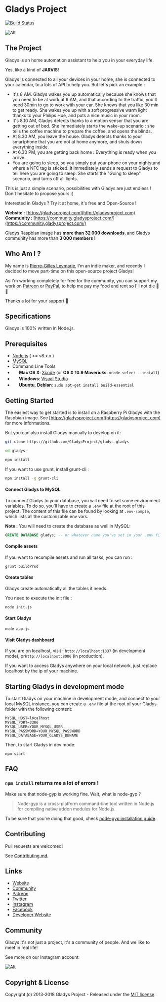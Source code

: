 Gladys Project
=======================

[![Build Status](https://travis-ci.org/GladysProject/Gladys.svg?branch=v3)](https://travis-ci.org/GladysProject/Gladys)

![Alt](https://gladysproject.com/assets/images/presentation/facebook_share_gladys.jpg)

The Project
-------------

Gladys is an home automation assistant to help you in your everyday life.

Yes, like a kind of **JARVIS**!

Gladys is connected to all your devices in your home, she is connected to your calendar, to a lots of API to help you. But let's pick an example :

- It's 8 AM. Gladys wakes you up automatically because she knows that you need to be at work at 9 AM, and that according to the traffic, you'll need 30min to go to work with your car. She knows that you like 30 min to get ready.
She wakes you up with a soft progressive warm light thanks to your Philips Hue, and puts a nice music in your room.
- It's 8.10 AM, Gladys detects thanks to a motion sensor that you are getting out of bed. She immediately starts the wake-up scenario : she tells the coffee machine to prepare the coffee, and opens the blinds.
- At 8.30 AM, you leave the house. Gladys detects thanks to your smartphone that you are not at home anymore, and shuts down everything inside.
- At 6.30 PM, you are getting back home : Everything is ready when you arrive.
- You are going to sleep, so you simply put your phone on your nightstand where a NFC tag is sticked. It immediately sends a request to Gladys to tell here you are going to sleep. She starts the "Going to sleep" scenario, and turns off all lights.

This is just a simple scenario, possibilities with Gladys are just endless ! Don't hesitate to propose yours :)

Interested in Gladys ? Try it at home, it's free and Open-Source !

**Website :** [https://gladysproject.com](http://gladysproject.com) <br>
**Community :** [https://community.gladysproject.com/](https://community.gladysproject.com/)

Gladys Raspbian image has **more than 32 000 downloads**, and Gladys community has more than **3 000 members** ! 

Who Am I ?
-------------

My name is [Pierre-Gilles Leymarie](https://twitter.com/pierregillesl), I'm an indie maker, and recently I decided to move part-time on this open-source project Gladys!

As I'm working completely for free for the community, you can support my work on [Patreon](https://www.patreon.com/gladysproject/overview) or [PayPal](https://www.paypal.me/gladysproject/35), to help me pay my food and rent so I'll not die 🤤😄

Thanks a lot for your support 🙏

Specifications
-------------

Gladys is 100% written in Node.js.

Prerequisites
-------------

- [Node.js](http://nodejs.org) ( >= v8.x.x )
- [MySQL](http://www.mysql.com/)
- Command Line Tools
 - <img src="http://deluge-torrent.org/images/apple-logo.gif" height="17">&nbsp;**Mac OS X**: [Xcode](https://itunes.apple.com/us/app/xcode/id497799835?mt=12) (or **OS X 10.9 Mavericks**: `xcode-select --install`)
 - <img src="http://dc942d419843af05523b-ff74ae13537a01be6cfec5927837dcfe.r14.cf1.rackcdn.com/wp-content/uploads/windows-8-50x50.jpg" height="17">&nbsp;**Windows**: [Visual Studio](http://www.visualstudio.com/downloads/download-visual-studio-vs#d-express-windows-8)
 - <img src="https://lh5.googleusercontent.com/-2YS1ceHWyys/AAAAAAAAAAI/AAAAAAAAAAc/0LCb_tsTvmU/s46-c-k/photo.jpg" height="17">&nbsp;**Ubuntu**, **Debian**: `sudo apt-get install build-essential`



 
Getting Started
---------------

The easiest way to get started is to install on a Raspberry Pi Gladys with the Raspbian image. See [https://gladysproject.com](https://gladysproject.com) for more informations.

But you can also install Gladys manually to develop on it:

```bash
git clone https://github.com/GladysProject/gladys gladys
```

```bash
cd gladys
```

```bash
npm install
```

If you want to use grunt, install grunt-cli :

```bash
npm install -g grunt-cli
```

#### Connect Gladys to MySQL

To connect Gladys to your database, you will need to set some environment variables.
To do so, you'll have to create a `.env` file at the root of this project. The content of this file can be found by looking at `.env-sample`, which lists all the customizable env vars.

**Note :** You will need to create the database as well in MySQL:

```sql
CREATE DATABASE gladys; -- or whatever name you've set in your .env file.`
```

#### Compile assets

If you want to recompile assets and run all tasks, you can run :

```
grunt buildProd
```

#### Create tables

Gladys create automatically all the tables it needs.

You need to execute the init file :

```bash
node init.js
```

#### Start Gladys 

```
node app.js
```

#### Visit Gladys dashboard

If you are on localhost, visit : `http://localhost:1337` (in development mode), or`http://localhost:8080` (in production).

If you want to access Gladys anywhere on your local network, just replace localhost by the ip of your machine.

## Starting Gladys in development mode

To start Gladys on your machine in development mode, and connect to your local MySQL instance, you can create a `.env` file at the root of your Gladys folder with the following content: 

```
MYSQL_HOST=localhost
MYSQL_PORT=3306
MYSQL_USER=YOUR_MYSQL_USER
MYSQL_PASSWORD=YOUR_MYSQL_PASSWORD
MYSQL_DATABASE=YOUR_GLADYS_DBNAME
```

Then, to start Gladys in dev mode:

```
npm start
```

FAQ
-------------

### `npm install` returns me a lot of errors !

Make sure that node-gyp is working fine. Wait, what is node-gyp ?
>Node-gyp is a cross-platform command-line tool written in Node.js for compiling native addon modules for Node.js.

To be sure that you're doing that good, check [node-gyp installation guide](https://github.com/TooTallNate/node-gyp#installation).


Contributing
-------------

Pull requests are welcomed!

See [Contributing.md](https://github.com/GladysProject/Gladys/blob/master/.github/CONTRIBUTING.md).

Links
-------------

- [Website](https://gladysproject.com)
- [Community](https://community.gladysproject.com/)
- [Patreon](https://www.patreon.com/gladysproject/overview)
- [Twitter](https://twitter.com/gladysproject)
- [Instagram](https://www.instagram.com/gladysproject/)
- [Facebook](https://www.facebook.com/gladysproject)
- [Developer Website](https://developer.gladysproject.com)

Community
-------------

Gladys it's not just a project, it's a community of people. And we like to meet in real life!

See more on our Instagram account:

[![Alt](https://gladysproject.com/assets/images/external/screenshot-instagram.png)](https://www.instagram.com/gladysproject/)

Copyright & License
-------------

Copyright (c) 2013-2018 Gladys Project - Released under the [MIT license](https://github.com/GladysProject/Gladys/blob/master/LICENSE).
